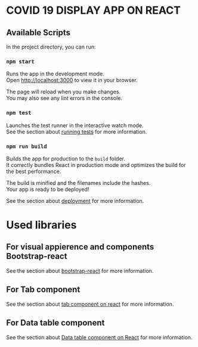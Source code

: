
# COVID 19 DISPLAY APP ON REACT

## Available Scripts

In the project directory, you can run:

### `npm start`

Runs the app in the development mode.\
Open [http://localhost:3000](http://localhost:3000) to view it in your browser.

The page will reload when you make changes.\
You may also see any lint errors in the console.

### `npm test`

Launches the test runner in the interactive watch mode.\
See the section about [running tests](https://facebook.github.io/create-react-app/docs/running-tests) for more information.

### `npm run build`

Builds the app for production to the `build` folder.\
It correctly bundles React in production mode and optimizes the build for the best performance.

The build is minified and the filenames include the hashes.\
Your app is ready to be deployed!

See the section about [deployment](https://facebook.github.io/create-react-app/docs/deployment) for more information.

# Used libraries

## For visual appierence and components Bootstrap-react
See the section about [bootstrap-react](https://react-bootstrap.github.io/getting-started/introduction/) for more information.

## For Tab component
See the section about [tab component on react](https://github.com/reactjs/react-tabs) for more information.

## For Data table component
See the section about [Data table component on React](https://react-data-table-component.netlify.app/?path=/docs/getting-started-intro--page) for more information.